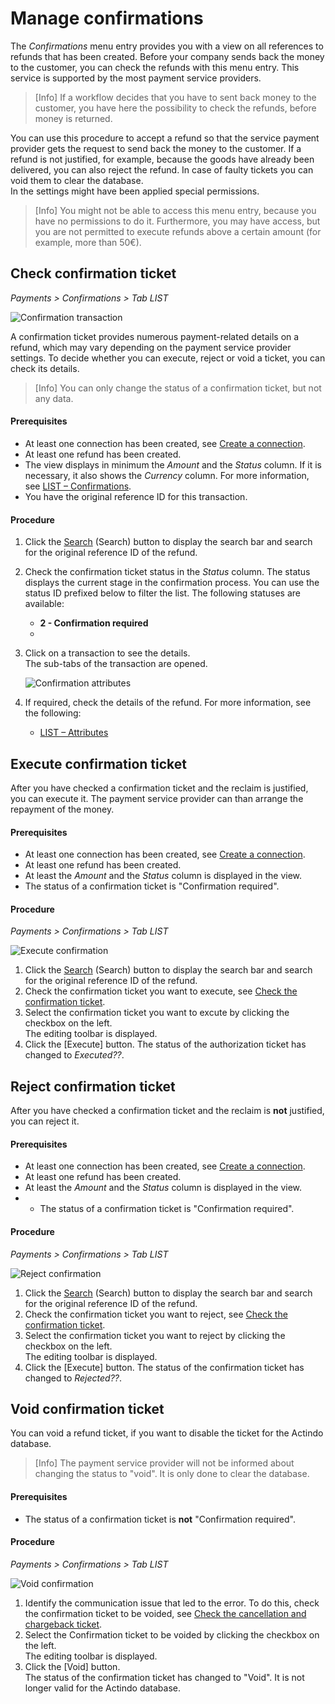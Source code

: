 # Manage confirmations

The *Confirmations* menu entry provides you with a view on all references to refunds that has been created. Before your company sends back the money to the customer, you can check the refunds with this menu entry. This service is supported by the most payment service providers.
> [Info] If a workflow decides that you have to sent back money to the customer, you have here the possibility to check the refunds, before money is returned.   

You can use this procedure to accept a refund so that the service payment provider gets the request to send back the money to the customer. If a refund is not justified, for example, because the goods have already been delivered, you can also reject the refund. In case of faulty tickets you can void them to clear the database.      
In the settings might have been applied special permissions.
> [Info] You might not be able to access this menu entry, because you have no permissions to do it. Furthermore, you may have access, but you are not permitted to execute refunds above a certain amount (for example, more than 50€). 


## Check confirmation ticket  

*Payments > Confirmations > Tab LIST*  

![Confirmation transaction](../../Assets/Screenshots/Payments/Confirmations/LISTConfirmations.png "[Confirmation transaction]")

A confirmation ticket provides numerous payment-related details on a refund, which may vary depending on the payment service provider settings. To decide whether you can execute, reject or void a ticket, you can check its details.  
> [Info] You can only change the status of a confirmation ticket, but not any data.


#### Prerequisites
- At least one connection has been created, see [Create a connection](../Integration/01_ManageConnections.md#create-a-connection).
- At least one refund has been created.
- The view displays in minimum the *Amount* and the *Status* column. If it is necessary, it also shows the *Currency* column. For more information, see [LIST &ndash; Confirmations](../UserInterface/06_ListConfirmations.md#create-view).
- You have the original reference ID for this transaction.

#### Procedure
1. Click the [Search](../../Assets/Icons/Search.png "[Search]") (Search) button to display the search bar and search for the original reference ID of the refund.
2. Check the confirmation ticket status in the *Status* column. The status displays the current stage in the confirmation process. You can use the status ID prefixed below to filter the list. The following statuses are available: 
    - **2 - Confirmation required**   
    -    
3. Click on a transaction to see the details.   
    The sub-tabs of the transaction are opened.   

    ![Confirmation attributes](../../Assets/Screenshots/Payments/Confirmations/AttributesConfirmation.png "[Confirmaton attributes]")
4. If required, check the details of the refund. For more information, see the following:
     - [LIST &ndash; Attributes](../UserInterface/06_ListConfirmations.md#confirmations-–-attributes)


## Execute confirmation ticket 
After you have checked a confirmation ticket and the reclaim is justified, you can execute it. The payment service provider can than arrange the repayment of the money.
#### Prerequisites
- At least one connection has been created, see [Create a connection](../Integration/01_ManageConnections.md#create-a-connection).
- At least one refund has been created.
- At least the *Amount* and the *Status* column is displayed in the view.
- The status of a confirmation ticket is "Confirmation required". 

#### Procedure
*Payments > Confirmations > Tab LIST*

![Execute confirmation](../../Assets/Screenshots/Payments/Confirmations/ChangeConfirmation.png "[Execute confirmaton]")

1. Click the [Search](../../Assets/Icons/Search.png "[Search]") (Search) button to display the search bar and search for the original reference ID of the refund.
2. Check the confirmation ticket you want to execute, see [Check the confirmation ticket](05_ManageConfirmations.md#check-confirmation-ticket).
2. Select the confirmation ticket you want to excute by clicking the checkbox on the left.   
    The editing toolbar is displayed.
3. Click the [Execute] button. <!---was passsiert dann-->
   The status of the authorization ticket has changed to *Executed??*.

## Reject confirmation ticket 
After you have checked a confirmation ticket and the reclaim is **not** justified, you can reject it. 
#### Prerequisites
- At least one connection has been created, see [Create a connection](../Integration/01_ManageConnections.md#create-a-connection).
- At least one refund has been created.
- At least the *Amount* and the *Status* column is displayed in the view.
- - The status of a confirmation ticket is "Confirmation required". 

#### Procedure

*Payments > Confirmations > Tab LIST*

![Reject confirmation](../../Assets/Screenshots/Payments/Confirmations/ChangeConfirmation.png "[Reject confirmaton]")


1. Click the [Search](../../Assets/Icons/Search.png "[Search]") (Search) button to display the search bar and search for the original reference ID of the refund.
2. Check the confirmation ticket you want to reject, see [Check the confirmation ticket](05_ManageConfirmations.md#check-confirmation-ticket).
2. Select the confirmation ticket you want to reject by clicking the checkbox on the left.   
    The editing toolbar is displayed.
3. Click the [Execute] button. <!---was passsiert dann-->
   The status of the confirmation ticket has changed to *Rejected??*.

## Void confirmation ticket
You can void a refund ticket, if you want to disable the ticket for the Actindo database. 
> [Info] The payment service provider will not be informed about changing the status to "void". It is only done to clear the database.
#### Prerequisites
- The status of a confirmation ticket is **not** "Confirmation required". 

#### Procedure

*Payments > Confirmations > Tab LIST*

![Void confirmation](../../Assets/Screenshots/Payments/Confirmations/ChangeConfirmation.png "[Void confirmaton]")

1. Identify the communication issue that led to the error. To do this, check the confirmation ticket to be voided, see [Check the cancellation and chargeback ticket](04_ManageCancellationsChargebacks.md#check-cancellation-and-chargeback-ticket).
2. Select the Confirmation ticket to be voided by clicking the checkbox on the left.   
    The editing toolbar is displayed.
3. Click the [Void] button.  <!---was passsiert dann-->   
   The status of the confirmation ticket has changed to "Void". It is not longer valid for the Actindo database.